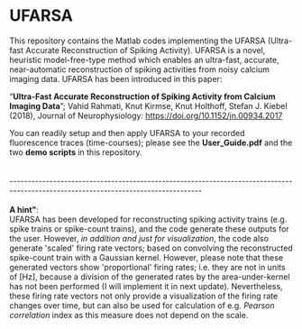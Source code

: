 # UFARSA
This repository contains the Matlab codes implementing the UFARSA (Ultra-fast Accurate Reconstruction of Spiking Activity). UFARSA is a novel, heuristic model-free-type method which enables an ultra-fast, accurate, near-automatic reconstruction of spiking activities from noisy calcium imaging data. UFARSA has been introduced in this paper: 

“**Ultra-Fast Accurate Reconstruction of Spiking Activity from Calcium Imaging Data**”; Vahid Rahmati, Knut Kirmse, Knut Holthoff, Stefan J. Kiebel (2018), Journal of Neurophysiology: https://doi.org/10.1152/jn.00934.2017

You can readily setup and then apply UFARSA to your recorded fluorescence traces (time-courses); please see the **User_Guide.pdf** and the two **demo scripts** in this repository.<br />
<br />    
-----------------------------------------------------------------------------------------------------------------------------------<br />   
**A hint"**: <br />
UFARSA has been developed for reconstructing spiking activity trains (e.g. spike trains or spike-count trains), and the code generate these outputs for the user. However, _in addition and just for visualization_, the code also generate 'scaled' firing rate vectors; based on convolving the reconstructed spike-count train with a Gaussian kernel. However, please note that these generated vectors show 'proportional' firing rates; i.e. they are not in units of [Hz], because a division of the generated rates by the area-under-kernel has not been performed (I will implement it in next update). Nevertheless, these firing rate vectors not only provide a visualization of the firing rate changes over time, but can also be used for calculation of e.g. _Pearson correlation_ index as this measure does not depend on the scale.
